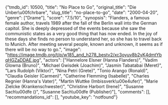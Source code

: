 {"tmdb_id": 10500, "title": "No Place to Go", "original_title": "Die Unber\u00fchrbare", "slug_title": "no-place-to-go", "date": "2000-04-20", "genre": ["Drame"], "score": "7.5/10", "synopsis": "Flanders, a famous female author, travels 1989 after the fall of the Berlin wall into the German capitol. She is deeply depressed of the events because she saw the communistic states as a very good thing that has now ended. In the joy of these days she finds no person to understand her, so she has to travel back to Munich. After meeting several people, known and unknown, it seems as if there will be no way to go.", "image": "https://image.tmdb.org/t/p/w185_and_h278_bestv2/xc3oyuv8b2yK4dmtYbqHGZaDDAE.jpg", "actors": ["Hannelore Elsner (Hanna Flanders)", "Vadim Glowna (Bruno)", "Michael Gwisdek (Joachim)", "Jasmin Tabatabai (Meret)", "Lars Rudolph (Viktor)", "Nina Petri (Grete)", "Tonio Arango (Ronald)", "Claudia Geisler (Carmen)", "Catherine Flemming (Isabelle)", "Charles Regnier (Hanna's Vater)", "Martin Wuttke (Imbissverk\u00e4ufer)", "Marie Zielcke (Krankenschwester)", "Christine Harbort (Irene)", "Susanne Sach\u00dfe ()", "Susanne Sach\u00dfe (Publisher)"], "comments": [], "recommandations_id": [], "youtube_key": "notfound"}